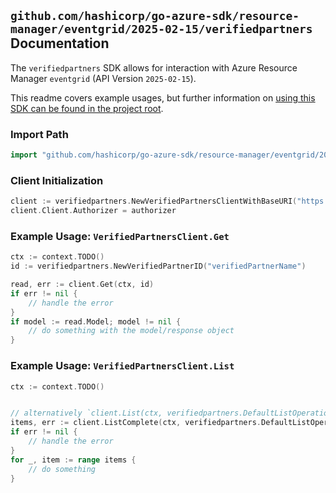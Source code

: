 
## `github.com/hashicorp/go-azure-sdk/resource-manager/eventgrid/2025-02-15/verifiedpartners` Documentation

The `verifiedpartners` SDK allows for interaction with Azure Resource Manager `eventgrid` (API Version `2025-02-15`).

This readme covers example usages, but further information on [using this SDK can be found in the project root](https://github.com/hashicorp/go-azure-sdk/tree/main/docs).

### Import Path

```go
import "github.com/hashicorp/go-azure-sdk/resource-manager/eventgrid/2025-02-15/verifiedpartners"
```


### Client Initialization

```go
client := verifiedpartners.NewVerifiedPartnersClientWithBaseURI("https://management.azure.com")
client.Client.Authorizer = authorizer
```


### Example Usage: `VerifiedPartnersClient.Get`

```go
ctx := context.TODO()
id := verifiedpartners.NewVerifiedPartnerID("verifiedPartnerName")

read, err := client.Get(ctx, id)
if err != nil {
	// handle the error
}
if model := read.Model; model != nil {
	// do something with the model/response object
}
```


### Example Usage: `VerifiedPartnersClient.List`

```go
ctx := context.TODO()


// alternatively `client.List(ctx, verifiedpartners.DefaultListOperationOptions())` can be used to do batched pagination
items, err := client.ListComplete(ctx, verifiedpartners.DefaultListOperationOptions())
if err != nil {
	// handle the error
}
for _, item := range items {
	// do something
}
```
